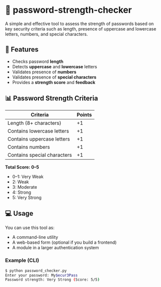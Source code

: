 # 🔐 password-strength-checker

A simple and effective tool to assess the strength of passwords based on key security criteria such as length, presence of uppercase and lowercase letters, numbers, and special characters.

## 🚀 Features

- Checks password **length**
- Detects **uppercase** and **lowercase** letters
- Validates presence of **numbers**
- Validates presence of **special characters**
- Provides a **strength score** and **feedback**

## 📊 Password Strength Criteria

| Criteria                          | Points |
|----------------------------------|--------|
| Length (8+ characters)           | +1     |
| Contains lowercase letters       | +1     |
| Contains uppercase letters       | +1     |
| Contains numbers                 | +1     |
| Contains special characters      | +1     |

**Total Score: 0–5**

- 0–1: Very Weak  
- 2: Weak  
- 3: Moderate  
- 4: Strong  
- 5: Very Strong  

## 💻 Usage

You can use this tool as:

- A command-line utility
- A web-based form (optional if you build a frontend)
- A module in a larger authentication system

### Example (CLI)

```bash
$ python password_checker.py
Enter your password: My$ecur3Pass
Password strength: Very Strong (Score: 5/5)
